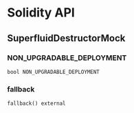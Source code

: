 # Solidity API

## SuperfluidDestructorMock

### NON_UPGRADABLE_DEPLOYMENT

```solidity
bool NON_UPGRADABLE_DEPLOYMENT
```

### fallback

```solidity
fallback() external
```

